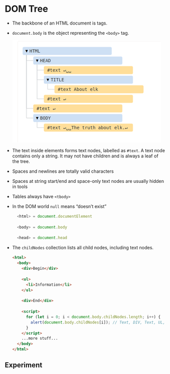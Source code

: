 # DOM Tree

- The backbone of an HTML document is tags.
- `document.body` is the object representing the `<body>` tag.

  ![tags as Document](./tag%20as%20document.png)

- The text inside elements forms text nodes, labelled as `#text`. A text node contains only a string. It may not have children and is always a leaf of the tree.
- Spaces and newlines are totally valid characters
- Spaces at string start/end and space-only text nodes are usually hidden in tools
- Tables always have `<tbody>`
- In the DOM world `null` means “doesn’t exist”

  ```js
    <html> = document.documentElement

    <body> = document.body

    <head> = document.head
  ```

- The `childNodes` collection lists all child nodes, including text nodes.

  ```html
  <html>
    <body>
      <div>Begin</div>

      <ul>
        <li>Information</li>
      </ul>

      <div>End</div>

      <script>
        for (let i = 0; i < document.body.childNodes.length; i++) {
          alert(document.body.childNodes[i]); // Text, DIV, Text, UL, ..., SCRIPT
        }
      </script>
      ...more stuff...
    </body>
  </html>
  ```



## Experiment



